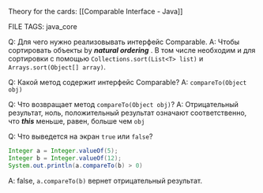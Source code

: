 
Theory for the cards: [[Comparable Interface - Java]]

FILE TAGS: java_core

Q: Для чего нужно реализовывать интерфейс Comparable.
A: Чтобы сортировать объекты by ***natural ordering*** . В том числе необходим и для сортировки с помощью `Collections.sort(List<T> list)` и `Arrays.sort(Object[] array)`.
<!--ID: 1756891680591-->


Q: Какой метод содержит интерфейс Comparable?
A: `compareTo(Object obj)`
<!--ID: 1756891680602-->


Q: Что возвращает метод `compareTo(Object obj)`?
A: Отрицательный результат, ноль, положительный результат означают соответственно, что ***this*** меньше, равен, больше чем `obj`
<!--ID: 1756891680609-->


Q: Что выведется на экран `true` или `false`?
```java
Integer a = Integer.valueOf(5);
Integer b = Integer.valueOf(12);
System.out.println(a.compareTo(b) > 0)
```
A: false, `a.compareTo(b)` вернет отрицательный результат.
<!--ID: 1756891680617-->


